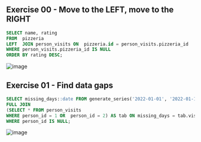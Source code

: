 ## Exercise 00 - Move to the LEFT, move to the RIGHT

```sql
SELECT name, rating
FROM  pizzeria
LEFT  JOIN person_visits ON  pizzeria.id = person_visits.pizzeria_id
WHERE person_visits.pizzeria_id IS NULL
ORDER BY rating DESC;
```

![image](https://github.com/calotesversicolor/db_pr/assets/78222610/baf1ac48-5b89-4993-aec9-9a933aa8bca8)


## Exercise 01 - Find data gaps

```sql
SELECT missing_days::date FROM generate_series('2022-01-01', '2022-01-10', interval '1 day') as missing_days
FULL JOIN
(SELECT * FROM person_visits
WHERE person_id = 1 OR  person_id = 2) AS tab ON missing_days = tab.visit_date
WHERE person_id IS NULL;
```
![image](https://github.com/calotesversicolor/db_pr/assets/78222610/de1d3357-4f1f-4b12-b3f3-83f516cb032a)
